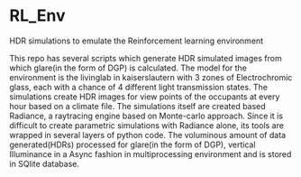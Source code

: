 # RL_Env
HDR simulations to emulate the Reinforcement learning environment

This repo has several scripts which generate HDR simulated images from which glare(in the form of DGP) is calculated.
The model for the environment is the livinglab in kaiserslautern with 3 zones of Electrochromic glass, each with a chance
of 4 different light transmission states. The simulations create HDR images for view points of the occupants at every hour based on a climate file.
The simulations itself are created based Radiance, a raytracing engine based on Monte-carlo approach. Since it is difficult
to create parametric simulations with Radiance alone, its tools are wrapped in several layers of python code.
The voluminous amount of data generated(HDRs) processed for glare(in the form of DGP), vertical Illuminance in a Async fashion
in multiprocessing environment and is stored in SQlite database.
